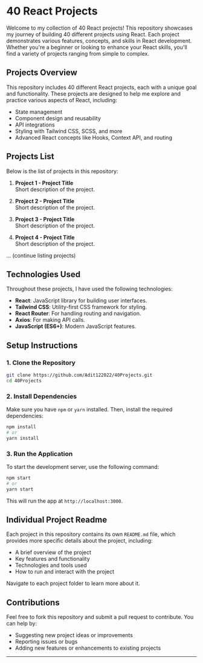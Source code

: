 # **40 React Projects**

Welcome to my collection of 40 React projects! This repository showcases my journey of building 40 different projects using React. Each project demonstrates various features, concepts, and skills in React development. Whether you're a beginner or looking to enhance your React skills, you'll find a variety of projects ranging from simple to complex.

## **Projects Overview**

This repository includes 40 different React projects, each with a unique goal and functionality. These projects are designed to help me explore and practice various aspects of React, including:

- State management
- Component design and reusability
- API integrations
- Styling with Tailwind CSS, SCSS, and more
- Advanced React concepts like Hooks, Context API, and routing

## **Projects List**

Below is the list of projects in this repository:

1. **Project 1 - Project Title**  
   Short description of the project.
   
2. **Project 2 - Project Title**  
   Short description of the project.
   
3. **Project 3 - Project Title**  
   Short description of the project.
   
4. **Project 4 - Project Title**  
   Short description of the project.

... (continue listing projects)

## **Technologies Used**

Throughout these projects, I have used the following technologies:

- **React**: JavaScript library for building user interfaces.
- **Tailwind CSS**: Utility-first CSS framework for styling.
- **React Router**: For handling routing and navigation.
- **Axios**: For making API calls.
- **JavaScript (ES6+)**: Modern JavaScript features.

## **Setup Instructions**

### 1. Clone the Repository

```bash
git clone https://github.com/Adit122022/40Projects.git
cd 40Projects
```

### 2. Install Dependencies

Make sure you have `npm` or `yarn` installed. Then, install the required dependencies:

```bash
npm install
# or
yarn install
```

### 3. Run the Application

To start the development server, use the following command:

```bash
npm start
# or
yarn start
```

This will run the app at `http://localhost:3000`.

## **Individual Project Readme**

Each project in this repository contains its own `README.md` file, which provides more specific details about the project, including:

- A brief overview of the project
- Key features and functionality
- Technologies and tools used
- How to run and interact with the project

Navigate to each project folder to learn more about it.

## **Contributions**

Feel free to fork this repository and submit a pull request to contribute. You can help by:

- Suggesting new project ideas or improvements
- Reporting issues or bugs
- Adding new features or enhancements to existing projects



---

```
